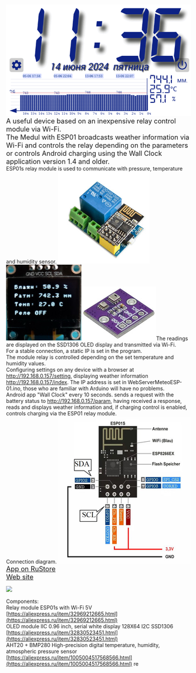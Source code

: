 
![](https://github.com/MagdelphiArduino/WebServerMeteoESP-01/blob/master/img/clock_meteo.gif)<br/>
<span style="font-size:1.3em;">A useful device based on an inexpensive relay control module via Wi-Fi.<br/>
The Medul with ESP01 broadcasts weather information via Wi-Fi and controls the relay depending on the parameters or controls Android charging using the Wall Clock application version 1.4 and older.</span><br/>
ESP01s relay module is used to communicate with pressure, temperature and humidity sensor.
![](https://github.com/MagdelphiArduino/WebServerMeteoESP-01/blob/master/img/s5.jpg) ![](https://github.com/MagdelphiArduino/WebServerMeteoESP-01/blob/master/img/s6.jpg)  ![](https://github.com/MagdelphiArduino/WebServerMeteoESP-01/blob/master/img/s7.jpg)The readings are displayed on the SSD1306 OLED display and transmitted via Wi-Fi. <br/>
For a stable connection, a static IP is set in the program.<br/>
The module relay is controlled depending on the set temperature and humidity values. <br/>
Configuring settings on any device with a browser at http://192.168.0.157/setting, displaying weather information http://192.168.0.157/index. The IP address is set in WebServerMeteoESP-01.ino, those who are familiar with Arduino will have no problems. <br/>
Android app "Wall Clock" every 10 seconds. sends a request with the battery status to http://192.168.0.157/param, having received a response, reads and displays weather information and, if charging control is enabled, controls charging via the ESP01 relay module.<br/>
Connection diagram.
![](https://github.com/MagdelphiArduino/WebServerMeteoESP-01/blob/master/img/s9.jpg)<br/>
<span style="font-size:1.3em;">[App on RuStore](https://www.rustore.ru/catalog/app/com.mag.time.clock)</span><br/> 
<span style="font-size:1.3em;">[Web site](https://magdelphi.ru/)</span><br/> 

[![](https://img.youtube.com/vi/pujb99hwVLg/0.jpg)](https://www.youtube.com/shorts/pujb99hwVLg)

Components:<br/>
Relay module ESP01s with Wi-Fi 5V [https://aliexpress.ru/item/32969212665.html](https://aliexpress.ru/item/32969212665.html) <br/>
OLED module IIC 0.96 inch, serial white display 128X64 I2C SSD1306 [https://aliexpress.ru/item/32830523451.html](https://aliexpress.ru/item/32830523451.html)<br/>
AHT20 + BMP280 High-precision digital temperature, humidity, atmospheric pressure sensor [https://aliexpress.ru/item/1005004517568566.html](https://aliexpress.ru/item/1005004517568566.html)
re


